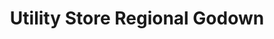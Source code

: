 ---
title: "Utility Store Regional Godown"
url: /fysl-abd/utility-store-regional-godown/
shop: supermarket
---
